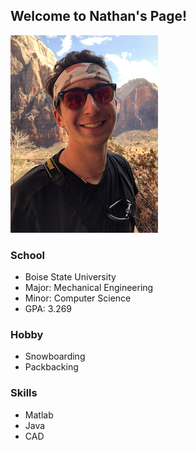 ## Welcome to Nathan's Page!

![GitHub Logo](Nathan1.JPG)

### School
- Boise State University
- Major: Mechanical Engineering
- Minor: Computer Science
- GPA: 3.269


### Hobby

* Snowboarding
* Packbacking

### Skills

* Matlab
* Java
* CAD


